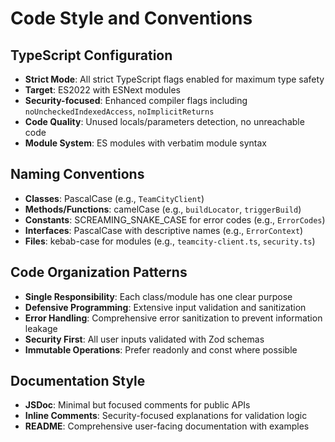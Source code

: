 # Code Style and Conventions

## TypeScript Configuration
- **Strict Mode**: All strict TypeScript flags enabled for maximum type safety
- **Target**: ES2022 with ESNext modules
- **Security-focused**: Enhanced compiler flags including `noUncheckedIndexedAccess`, `noImplicitReturns`
- **Code Quality**: Unused locals/parameters detection, no unreachable code
- **Module System**: ES modules with verbatim module syntax

## Naming Conventions
- **Classes**: PascalCase (e.g., `TeamCityClient`)
- **Methods/Functions**: camelCase (e.g., `buildLocator`, `triggerBuild`)
- **Constants**: SCREAMING_SNAKE_CASE for error codes (e.g., `ErrorCodes`)
- **Interfaces**: PascalCase with descriptive names (e.g., `ErrorContext`)
- **Files**: kebab-case for modules (e.g., `teamcity-client.ts`, `security.ts`)

## Code Organization Patterns
- **Single Responsibility**: Each class/module has one clear purpose
- **Defensive Programming**: Extensive input validation and sanitization
- **Error Handling**: Comprehensive error sanitization to prevent information leakage
- **Security First**: All user inputs validated with Zod schemas
- **Immutable Operations**: Prefer readonly and const where possible

## Documentation Style
- **JSDoc**: Minimal but focused comments for public APIs
- **Inline Comments**: Security-focused explanations for validation logic
- **README**: Comprehensive user-facing documentation with examples